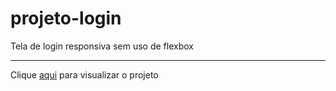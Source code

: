# projeto-login
Tela de login responsiva sem uso de flexbox
<hr>
Clique <a href="https://ntmaria.github.io/projeto-login/index.html">aqui</a> para visualizar o projeto